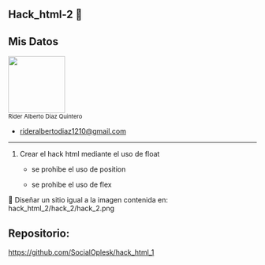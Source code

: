 ## Hack_html-2 🎯
## Mis Datos
<img src="https://github.com/user-attachments/assets/a43e78e5-392a-4322-af2b-aec1e049f215" width=115><br><sub> Rider Alberto Diaz Quintero</sub>
- rideralbertodiaz1210@gmail.com
<hr>

 1. Crear el hack html mediante el uso de float


     - se prohibe el uso de position

     - se prohibe el uso de flex

🔔 Diseñar un sitio igual a la imagen contenida en: hack_html_2/hack_2/hack_2.png 


## Repositorio:
https://github.com/SocialOplesk/hack_html_1
